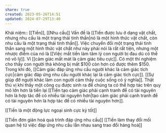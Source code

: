 ```yaml
---
share: true
created: 2023-05-26T14:51
updated: 2024-07-29T13:40
---
```

Khái niệm:: [[Tiền]], [[Nhu cầu]]
Vấn đề là [[Tiền được lưu ở dạng vật chất, nhưng nhu cầu là một trạng thái tinh thần|nó là một hình thức vật chất, còn nhu cầu là một trạng thái tinh thần]]. Việc chuyển đổi một trạng thái tinh thần sang một hình thức vật chất như này phải nói là rất rất tiện, nhưng một nhược điểm của nó là [[Việc mất tiền làm tâm lý con người bị đau dù có thể nó vô lý]]. Vì [[cảm giác mất mát là cảm giác tiêu cực]]. Có một thí nghiệm cho thấy con người thà không bị mất $100 còn hơn có được thêm $150. Trong khi đó, [[Cảm giác đáp ứng nhu cầu người khác là cảm giác tích cực|cảm giác đáp ứng nhu cầu người khác lại là cảm giác tích cực]]. [[Sự giúp đỡ người khác làm con người cảm thấy cuộc sống có ý nghĩa]]. Thật thú vị khi thấy một công cụ được sinh ra để chúng ta có thể hợp tác trên quy mô lớn hơn là tiền lại [[Tiền tạo cảm giác phải cạnh tranh để có tài nguyên hơn là hợp tác để có nhiều tài nguyên hơn|tạo cảm giác phải cạnh tranh để có tài nguyên hơn là hợp tác để có nhiều tài nguyên hơn]].

[[Tiền là một động lực ngoại sinh cực kỳ tốt]] 

[[Tiền đơn giản hoá quá trình đáp ứng nhu cầu]] 
[[Tiền làm thay đổi mối quan hệ từ việc đáp ứng nhu cầu lẫn nhau sang trao đổi hàng hoá]]